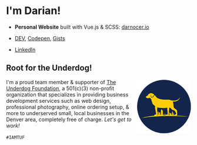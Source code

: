 # I'm Darian!


* **Personal Website** built with Vue.js & SCSS: [darnocer.io](https://www.darnocer.io)

* [DEV](https://dev.to/darnocer), [Codepen](https://codepen.io/darnocer), [Gists](https://gist.github.com/darnocer)

* [LinkedIn](https://www.linkedin.com/in/darian-nocera/)


## Root for the Underdog!

<img align="right" width="150" src="/TUF_logo_circle_small_200.png"> I'm a proud team member & supporter of [The Underdog Foundation](http://www.iamtuf.org), a 501(c)(3) non-profit organization that specializes in providing business development services such as web design, professional photography, online ordering setup, & more to underserved small, local businesses in the Denver area, completely free of charge. _Let's get to work!_ 

`#IAMTUF`
